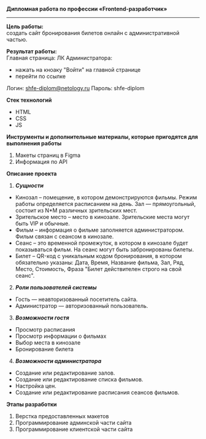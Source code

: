 **Дипломная работа по профессии «Frontend-разработчик»**
___  
**Цель работы:**  
создать сайт бронирования билетов онлайн с административной частью.  

**Результат работы:**  
Главная страница: 
ЛК Администратора:  
* нажать на кноаку "Войти" на главной странице 
* перейти по ссылке 

Логин: shfe-diplom@netology.ru 
Пароль: shfe-diplom  
   
**Стек технологий**  
* HTML  
* CSS  
* JS  
  
**Инструменты и дополнительные материалы, которые пригодятся для выполнения работы**
1. Макеты страниц в Figma  
2. Информация по API
      
**Описание проекта**
1. ***Сущности***  
* Кинозал – помещение, в котором демонстрируются фильмы. Режим работы определяется расписанием на день. Зал — прямоугольный, состоит из N*M различных зрительских мест.  
* Зрительское место – место в кинозале. Зрительские места могут быть VIP и обычные.  
* Фильм – информация о фильме заполняется администратором. Фильм связан с сеансом в кинозале.    
* Сеанс – это временной промежуток, в котором в кинозале будет показываться фильм. На сеанс могут быть забронированы билеты.  
* Билет – QR-код c уникальным кодом бронирования, в котором обязательно указаны: Дата, Время, Название фильма, Зал, Ряд, Место, Стоимость, Фраза "Билет действителен строго на свой сеанс".  
2. ***Роли пользователей системы***  
* Гость — неавторизованный посетитель сайта.  
* Администратор — авторизованный пользователь.  
3. ***Возможности гостя***  
* Просмотр расписания  
* Просмотр информации о фильмах  
* Выбор места в кинозале  
* Бронирование билета  
4. ***Возможности администратора***  
* Создание или редактирование залов.  
* Создание или редактирование списка фильмов.  
* Настройка цен.  
* Создание или редактирование расписания сеансов фильмов.  
   
**Этапы разработки**  
1. Верстка предоставленных макетов  
2. Программирование админской части сайта  
3. Программирование клиентской части сайта  
